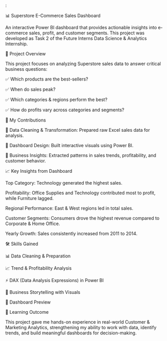 :

📊 Superstore E-Commerce Sales Dashboard

An interactive Power BI dashboard that provides actionable insights into e-commerce sales, profit, and customer segments. This project was developed as Task 2 of the Future Interns Data Science & Analytics Internship.

🚀 Project Overview

This project focuses on analyzing Superstore sales data to answer critical business questions:

✅ Which products are the best-sellers?

✅ When do sales peak?

✅ Which categories & regions perform the best?

✅ How do profits vary across categories and segments?

🔧 My Contributions

🔹 Data Cleaning & Transformation: Prepared raw Excel sales data for analysis.

🔹 Dashboard Design: Built interactive visuals using Power BI.

🔹 Business Insights: Extracted patterns in sales trends, profitability, and customer behavior.

📈 Key Insights from Dashboard

Top Category: Technology generated the highest sales.

Profitability: Office Supplies and Technology contributed most to profit, while Furniture lagged.

Regional Performance: East & West regions led in total sales.

Customer Segments: Consumers drove the highest revenue compared to Corporate & Home Office.

Yearly Growth: Sales consistently increased from 2011 to 2014.

🛠️ Skills Gained

📊 Data Cleaning & Preparation

📈 Trend & Profitability Analysis

⚡ DAX (Data Analysis Expressions) in Power BI

🎯 Business Storytelling with Visuals

📸 Dashboard Preview

🎯 Learning Outcome

This project gave me hands-on experience in real-world Customer & Marketing Analytics, strengthening my ability to work with data, identify trends, and build meaningful dashboards for decision-making.
